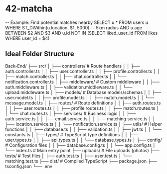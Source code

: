 # 42-matcha

-- Example: Find potential matches nearby
SELECT u.* FROM users u 
WHERE ST_DWithin(u.location, $1, 5000) -- 5km radius
AND u.age BETWEEN $2 AND $3
AND u.id NOT IN (SELECT liked_user_id FROM likes WHERE user_id = $4)

## Ideal Folder Structure

Back-End/
├── src/
│   ├── controllers/           # Route handlers
│   │   ├── auth.controller.ts
│   │   ├── user.controller.ts
│   │   ├── profile.controller.ts
│   │   ├── match.controller.ts
│   │   ├── chat.controller.ts
│   │   └── notification.controller.ts
│   ├── middleware/            # Custom middleware
│   │   ├── auth.middleware.ts
│   │   ├── validation.middleware.ts
│   │   └── upload.middleware.ts
│   ├── models/               # Database models/schemas
│   │   ├── user.model.ts
│   │   ├── profile.model.ts
│   │   ├── match.model.ts
│   │   └── message.model.ts
│   ├── routes/               # Route definitions
│   │   ├── auth.routes.ts
│   │   ├── user.routes.ts
│   │   ├── profile.routes.ts
│   │   ├── match.routes.ts
│   │   └── chat.routes.ts
│   ├── services/             # Business logic
│   │   ├── auth.service.ts
│   │   ├── email.service.ts
│   │   ├── matching.service.ts
│   │   ├── location.service.ts
│   │   └── notification.service.ts
│   ├── utils/                # Helper functions
│   │   ├── database.ts
│   │   ├── validation.ts
│   │   ├── jwt.ts
│   │   └── constants.ts
│   ├── types/                # TypeScript type definitions
│   │   ├── user.types.ts
│   │   ├── api.types.ts
│   │   └── database.types.ts
│   ├── config/               # Configuration files
│   │   ├── database.config.ts
│   │   └── app.config.ts
│   └── index.ts              # Main entry point
├── uploads/                  # File uploads (photos)
├── tests/                    # Test files
│   ├── auth.test.ts
│   ├── user.test.ts
│   └── matching.test.ts
├── dist/                     # Compiled TypeScript
├── package.json
├── tsconfig.json
└── .env

